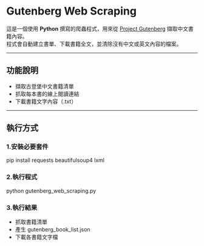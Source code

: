 # Gutenberg Web Scraping

這是一個使用 **Python** 撰寫的爬蟲程式，用來從 [Project Gutenberg](https://www.gutenberg.org/browse/languages/zh) 擷取中文書籍內容。  
程式會自動建立書單、下載書籍全文，並清除沒有中文或英文內容的檔案。  

---

## 功能說明

- 擷取古登堡中文書籍清單  
- 抓取每本書的線上閱讀連結  
- 下載書籍文字內容（.txt）  

---

## 執行方式

### 1.安裝必要套件

pip install requests beautifulsoup4 lxml

### 2.執行程式

python gutenberg_web_scraping.py

### 3.執行結果
- 抓取書籍清單
- 產生 gutenberg_book_list.json
- 下載各書籍文字檔